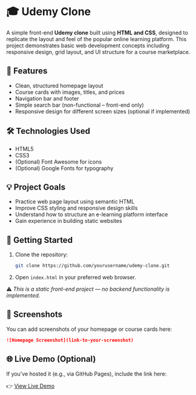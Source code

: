 # 🎓 Udemy Clone 

A simple front-end **Udemy clone** built using **HTML and CSS**, designed to replicate the layout and feel of the popular online learning platform. This project demonstrates basic web development concepts including responsive design, grid layout, and UI structure for a course marketplace.

## 📌 Features

* Clean, structured homepage layout
* Course cards with images, titles, and prices
* Navigation bar and footer
* Simple search bar (non-functional – front-end only)
* Responsive design for different screen sizes (optional if implemented)

## 🛠️ Technologies Used

* HTML5
* CSS3
* (Optional) Font Awesome for icons
* (Optional) Google Fonts for typography

## 💡 Project Goals

* Practice web page layout using semantic HTML
* Improve CSS styling and responsive design skills
* Understand how to structure an e-learning platform interface
* Gain experience in building static websites

## 🚀 Getting Started

1. Clone the repository:

   ```bash
   git clone https://github.com/yourusername/udemy-clone.git
   ```

2. Open `index.html` in your preferred web browser.

⚠️ *This is a static front-end project — no backend functionality is implemented.*

## 📸 Screenshots

You can add screenshots of your homepage or course cards here:

```markdown
![Homepage Screenshot](link-to-your-screenshot)
```

## 🌐 Live Demo (Optional)

If you’ve hosted it (e.g., via GitHub Pages), include the link here:

👉 [View Live Demo](https://yourusername.github.io/udemy-clone)

